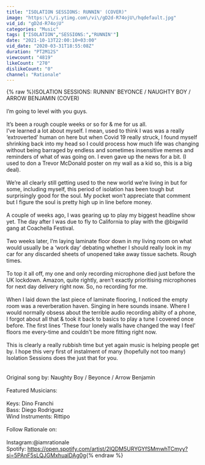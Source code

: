 ```yaml
---
title: "ISOLATION SESSIONS: RUNNIN' (COVER)"
image: "https:\/\/i.ytimg.com\/vi\/gD2d-R74ojU\/hqdefault.jpg"
vid_id: "gD2d-R74ojU"
categories: "Music"
tags: ["ISOLATION","SESSIONS:","RUNNIN'"]
date: "2021-10-13T22:00:10+03:00"
vid_date: "2020-03-31T18:55:08Z"
duration: "PT2M12S"
viewcount: "4819"
likeCount: "270"
dislikeCount: "0"
channel: "Rationale"
---
```

{% raw %}ISOLATION SESSIONS: RUNNIN'  BEYONCE / NAUGHTY BOY / ARROW BENJAMIN (COVER)<br />⠀⠀<br />I’m going to level with you guys. ⠀⠀<br />⠀⠀<br />It’s been a rough couple weeks or so for &amp; me for us all. ⠀⠀<br />I’ve learned a lot about myself. I mean, used to think I was was a really ‘extroverted’ human on here but when Covid 19 really struck, I found myself shrinking back into my head so I could process how much life was changing without being barraged by endless and sometimes insensitive memes and reminders of what of was going on. I even gave up the news for a bit. (I used to don a Trevor McDonald poster on my wall as a kid so, this is a big deal). ⠀⠀<br />⠀⠀<br />We’re all clearly still getting used to the new world we’re living in but for some, including myself, this period of isolation has been tough but surprisingly good for the soul. My pocket won’t appreciate that comment but I figure the soul is pretty high up in line before money.  ⠀⠀<br />⠀⠀<br />A couple of weeks ago, I was gearing up to play my biggest headline show yet. The day after I was due to fly to California to play with the @bigwild gang at Coachella Festival.⠀⠀<br />⠀⠀<br />Two weeks later, I’m laying laminate floor down in my living room on what would usually be a ‘work day’ debating whether I should really look in my car for any discarded sheets of unopened take away tissue sachets. Rough times.⠀⠀<br />⠀⠀⠀⠀<br />To top it all off, my one and only recording microphone died just before the UK lockdown. Amazon, quite rightly, aren’t exactly prioritising microphones for next day delivery right now. So, no recording for me. ⠀⠀<br />⠀⠀<br />When I laid down the last piece of laminate flooring, I noticed the empty room was a reverberation haven. Singing in here sounds insane. Where I would normally obsess about the terrible audio recording abilty of a phone, I forgot about all that &amp; took it back to basics to play a tune I covered once before. The first lines ⁣⁣‘These four lonely walls have changed the way I feel’ floors me every-time and couldn't be more fitting right now.⠀⠀<br />⠀⠀<br />⁣This is clearly a really rubbish time but yet again music is helping people get by. I hope this very first of instalment of many (hopefully not too many) Isolation Sessions does the just that for you.⠀⠀<br />⠀⠀⠀<br /><br />Original song by: Naughty Boy / Beyonce / Arrow Benjamin<br /><br />Featured Musicians:<br /><br />Keys: Dino Franchi<br />Bass: Diego Rodriguez<br />Wind Instruments: Rittipo<br /><br />Follow Rationale on:<br /><br />Instagram:@iamrationale<br />Spotify: <a rel="nofollow" target="blank" href="https://open.spotify.com/artist/2IQDM5URYGYfSMmwhTCmyy?si=5PAnF5sLQJGMxhualDAg0g">https://open.spotify.com/artist/2IQDM5URYGYfSMmwhTCmyy?si=5PAnF5sLQJGMxhualDAg0g</a>{% endraw %}
